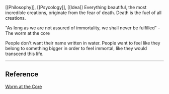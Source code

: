 [[Philosophy]], [[Psycology]], [[Idea]]
Everything beautiful, the most incredible creations, originate from the fear of death. Death is the fuel of all creations.

"As long as we are not assured of immortality, we shall never be fulfilled" - The worm at the core 

People don't want their name written in water. People want to feel like they belong to something bigger in order to feel immortal, like they would transcend this life. 


----
## Reference
[Worm at the Core](https://www.goodreads.com/en/book/show/22545857)
